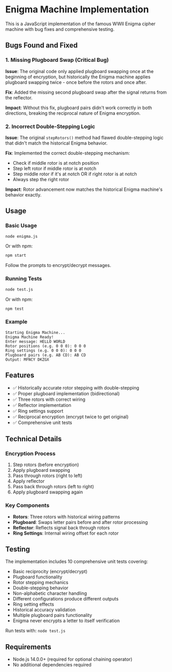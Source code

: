 # Enigma Machine Implementation

This is a JavaScript implementation of the famous WWII Enigma cipher machine with bug fixes and comprehensive testing.

## Bugs Found and Fixed

### 1. **Missing Plugboard Swap (Critical Bug)**
**Issue**: The original code only applied plugboard swapping once at the beginning of encryption, but historically the Enigma machine applies plugboard swapping twice - once before the rotors and once after.

**Fix**: Added the missing second plugboard swap after the signal returns from the reflector.

**Impact**: Without this fix, plugboard pairs didn't work correctly in both directions, breaking the reciprocal nature of Enigma encryption.

### 2. **Incorrect Double-Stepping Logic**
**Issue**: The original `stepRotors()` method had flawed double-stepping logic that didn't match the historical Enigma behavior.

**Fix**: Implemented the correct double-stepping mechanism:
- Check if middle rotor is at notch position
- Step left rotor if middle rotor is at notch
- Step middle rotor if it's at notch OR if right rotor is at notch
- Always step the right rotor

**Impact**: Rotor advancement now matches the historical Enigma machine's behavior exactly.

## Usage

### Basic Usage
```bash
node enigma.js
```
Or with npm:
```bash
npm start
```
Follow the prompts to encrypt/decrypt messages.

### Running Tests
```bash
node test.js
```
Or with npm:
```bash
npm test
```

### Example
```
Starting Enigma Machine...
Enigma Machine Ready!
Enter message: HELLO WORLD
Rotor positions (e.g. 0 0 0): 0 0 0
Ring settings (e.g. 0 0 0): 0 0 0
Plugboard pairs (e.g. AB CD): AB CD
Output: MFNCY DKZGX
```

## Features

- ✅ Historically accurate rotor stepping with double-stepping
- ✅ Proper plugboard implementation (bidirectional)
- ✅ Three rotors with correct wiring
- ✅ Reflector implementation
- ✅ Ring settings support
- ✅ Reciprocal encryption (encrypt twice to get original)
- ✅ Comprehensive unit tests

## Technical Details

### Encryption Process
1. Step rotors (before encryption)
2. Apply plugboard swapping
3. Pass through rotors (right to left)
4. Apply reflector
5. Pass back through rotors (left to right)
6. Apply plugboard swapping again

### Key Components
- **Rotors**: Three rotors with historical wiring patterns
- **Plugboard**: Swaps letter pairs before and after rotor processing
- **Reflector**: Reflects signal back through rotors
- **Ring Settings**: Internal wiring offset for each rotor

## Testing

The implementation includes 10 comprehensive unit tests covering:
- Basic reciprocity (encrypt/decrypt)
- Plugboard functionality
- Rotor stepping mechanics
- Double-stepping behavior
- Non-alphabetic character handling
- Different configurations produce different outputs
- Ring setting effects
- Historical accuracy validation
- Multiple plugboard pairs functionality
- Enigma never encrypts a letter to itself verification

Run tests with: `node test.js`

## Requirements

- Node.js 14.0.0+ (required for optional chaining operator)
- No additional dependencies required 